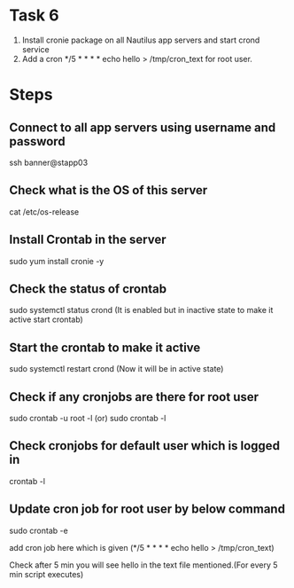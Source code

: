 # Task 6
1. Install cronie package on all Nautilus app servers and start crond service
2. Add a cron */5 * * * * echo hello > /tmp/cron_text for root user.

# Steps
## Connect to all app servers using username and password
ssh banner@stapp03
## Check what is the OS of this server
cat /etc/os-release
## Install Crontab in the server
sudo yum  install cronie -y
## Check the status of crontab
sudo systemctl status crond
(It is enabled but in inactive state to make it active start crontab)
## Start the crontab to make it active
sudo systemctl restart crond
(Now it will be in active state)
## Check if any cronjobs are there for root user
sudo crontab -u root -l (or) sudo crontab -l
## Check cronjobs for default user which is logged in 
crontab -l
## Update cron job for root user by below command 
sudo crontab -e

add cron job here which is given (*/5 * * * * echo hello > /tmp/cron_text)

Check after 5 min you will see hello in the text file mentioned.(For every 5 min script executes)

